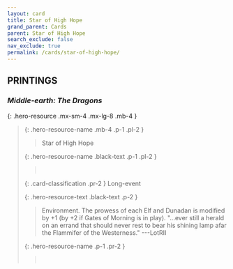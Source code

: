 ```yaml
---
layout: card
title: Star of High Hope
grand_parent: Cards
parent: Star of High Hope
search_exclude: false
nav_exclude: true
permalink: /cards/star-of-high-hope/
---
```


## PRINTINGS


### _Middle-earth: The Dragons_

{: .hero-resource .mx-sm-4 .mx-lg-8 .mb-4 }
> {: .hero-resource-name .mb-4 .p-1 .pl-2 }
> > <div class="card-mp"></div>
> > <div class="card-name">Star of High Hope</div>
>
> {: .hero-resource-name .black-text .p-1 .pl-2 }
> > &nbsp;
>
> {: .card-classification .pr-2 }
> Long-event
>
> {: .hero-resource-text .black-text .p-2 }
> > Environment. The prowess of each Elf and Dunadan is modified by +1 (by +2 if Gates of Morning is in play).   "...ever still a herald on an errand that should never rest to bear his shining lamp afar the Flammifer of the Westerness."  ---LotRII 
> 
> {: .hero-resource-name .p-1 .pr-2 }
> > <div class="card-shield"></div>
> > <div class="card-corruption">&nbsp;</div>

